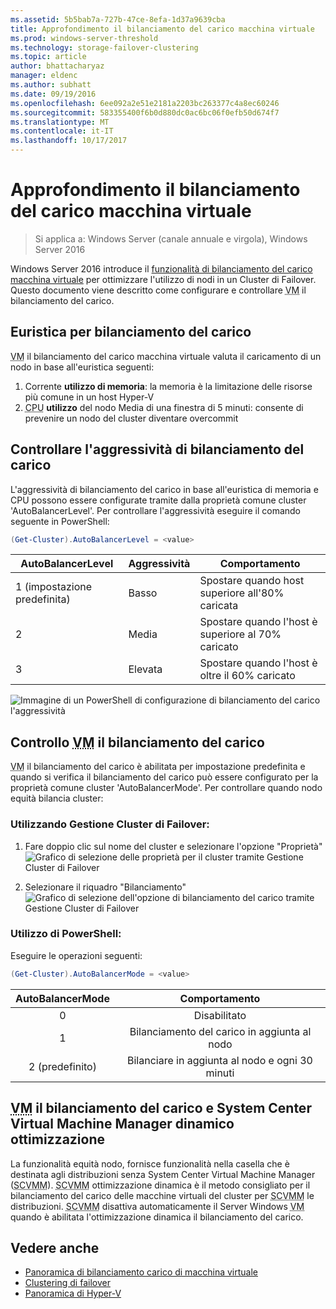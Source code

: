 ```yaml
---
ms.assetid: 5b5bab7a-727b-47ce-8efa-1d37a9639cba
title: Approfondimento il bilanciamento del carico macchina virtuale
ms.prod: windows-server-threshold
ms.technology: storage-failover-clustering
ms.topic: article
author: bhattacharyaz
manager: eldenc
ms.author: subhatt
ms.date: 09/19/2016
ms.openlocfilehash: 6ee092a2e51e2181a2203bc263377c4a8ec60246
ms.sourcegitcommit: 583355400f6b0d880dc0ac6bc06f0efb50d674f7
ms.translationtype: MT
ms.contentlocale: it-IT
ms.lasthandoff: 10/17/2017
---
```

# <a name="virtual-machine-load-balancing-deep-dive"></a>Approfondimento il bilanciamento del carico macchina virtuale

> Si applica a: Windows Server (canale annuale e virgola), Windows Server 2016

Windows Server 2016 introduce il [funzionalità di bilanciamento del carico macchina virtuale](vm-load-balancing-overview.md) per ottimizzare l'utilizzo di nodi in un Cluster di Failover. Questo documento viene descritto come configurare e controllare <abbr title="macchina virtuale">VM</abbr> il bilanciamento del carico. 

## <a id="heuristics-for-balancing"></a>Euristica per bilanciamento del carico
<abbr title="Macchina virtuale">VM</abbr> il bilanciamento del carico macchina virtuale valuta il caricamento di un nodo in base all'euristica seguenti:
1. Corrente **utilizzo di memoria**: la memoria è la limitazione delle risorse più comune in un host Hyper-V
2. <abbr title="CPU">CPU</abbr> **utilizzo** del nodo Media di una finestra di 5 minuti: consente di prevenire un nodo del cluster diventare overcommit

## <a id="controlling-aggressiveness-of-balancing"></a>Controllare l'aggressività di bilanciamento del carico
L'aggressività di bilanciamento del carico in base all'euristica di memoria e CPU possono essere configurate tramite dalla proprietà comune cluster 'AutoBalancerLevel'. Per controllare l'aggressività eseguire il comando seguente in PowerShell:

```PowerShell
(Get-Cluster).AutoBalancerLevel = <value>
```

| AutoBalancerLevel | Aggressività | Comportamento |
|-------------------|----------------|----------|
| 1 (impostazione predefinita) | Basso | Spostare quando host superiore all'80% caricata |
| 2 | Media | Spostare quando l'host è superiore al 70% caricato |
| 3 | Elevata | Spostare quando l'host è oltre il 60% caricato | 

![Immagine di un PowerShell di configurazione di bilanciamento del carico l'aggressività](media/vm-load-balancing/detailed-VM-load-balancing-1.jpg)

## <a name="controlling-abbr-titlevirtual-machinevmabbr-load-balancing"></a>Controllo <abbr title="macchina virtuale">VM</abbr> il bilanciamento del carico
<abbr title="Macchina virtuale">VM</abbr> il bilanciamento del carico è abilitata per impostazione predefinita e quando si verifica il bilanciamento del carico può essere configurato per la proprietà comune cluster 'AutoBalancerMode'. Per controllare quando nodo equità bilancia cluster:

### <a name="using-failover-cluster-manager"></a>Utilizzando Gestione Cluster di Failover:
1. Fare doppio clic sul nome del cluster e selezionare l'opzione "Proprietà"  
    ![Grafico di selezione delle proprietà per il cluster tramite Gestione Cluster di Failover](media/vm-load-balancing/detailed-VM-load-balancing-2.jpg)

2.  Selezionare il riquadro "Bilanciamento"  
    ![Grafico di selezione dell'opzione di bilanciamento del carico tramite Gestione Cluster di Failover](media/vm-load-balancing/detailed-VM-load-balancing-3.jpg)

### <a name="using-powershell"></a>Utilizzo di PowerShell:
Eseguire le operazioni seguenti:
```powershell
(Get-Cluster).AutoBalancerMode = <value>
```

|AutoBalancerMode |Comportamento| 
|:----------------:|:----------:|
|0| Disabilitato| 
|1| Bilanciamento del carico in aggiunta al nodo| 
|2 (predefinito)| Bilanciare in aggiunta al nodo e ogni 30 minuti |

## <a name="abbr-titlevirtual-machinevmabbr-load-balancing-vs-system-center-virtual-machine-manager-dynamic-optimization"></a><abbr title="Macchina virtuale">VM</abbr> il bilanciamento del carico e System Center Virtual Machine Manager dinamico ottimizzazione
La funzionalità equità nodo, fornisce funzionalità nella casella che è destinata agli distribuzioni senza System Center Virtual Machine Manager (<abbr title="System Center Virtual Machine Manager">SCVMM</abbr>). <abbr title="System Center Virtual Machine Manager">SCVMM</abbr> ottimizzazione dinamica è il metodo consigliato per il bilanciamento del carico delle macchine virtuali del cluster per <abbr title="System Center Virtual Machine Manager">SCVMM</abbr> le distribuzioni. <abbr title="System Center Virtual Machine Manager">SCVMM</abbr> disattiva automaticamente il Server Windows <abbr title="macchina virtuale">VM</abbr> quando è abilitata l'ottimizzazione dinamica il bilanciamento del carico.

## <a name="see-also"></a>Vedere anche
* [Panoramica di bilanciamento carico di macchina virtuale](vm-load-balancing-overview.md)
* [Clustering di failover](failover-clustering-overview.md)
* [Panoramica di Hyper-V](../virtualization/hyper-v/Hyper-V-on-Windows-Server.md)
